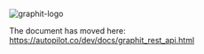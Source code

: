 ![graphit-logo](https://github.com/arago/OGIT/raw/master/docs/images/graphit-logo.png)

The document has moved here: https://autopilot.co/dev/docs/graphit_rest_api.html
